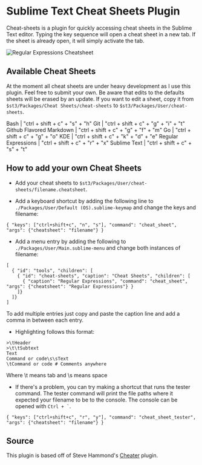 # Sublime Text Cheat Sheets Plugin

Cheat-sheets is a plugin for quickly accessing cheat sheets in the Sublime Text editor. Typing the key sequence will open a cheat sheet in a new tab. If the sheet is already open, it will simply activate the tab.

![Regular Expressions Cheatsheet](https://raw.github.com/dmikalova/sublime-cheat-sheets/master/example.png "Regular Expressions Cheatsheet")

## Available Cheat Sheets

At the moment all cheat sheets are under heavy development as I use this plugin. Feel free to submit your own. Be aware that edits to the defaults sheets will be erased by an update. If you want to edit a sheet, copy it from `$st3/Packages/Cheat Sheets/cheat-sheets` to `$st3/Packages/User/cheat-sheets`.

Bash | "ctrl + shift + c" + "s" + "h"
Git | "ctrl + shift + c" + "g" + "i" + "t"
Github Flavored Markdown | "ctrl + shift + c" + "g" + "f" + "m"
Go | "ctrl + shift + c" + "g" + "o"
KDE | "ctrl + shift + c" + "k" + "d" + "e"
Regular Expressions | "ctrl + shift + c" + "r" + "x"
Sublime Text | "ctrl + shift + c" + "s" + "t"

## How to add your own Cheat Sheets

* Add your cheat sheets to `$st3/Packages/User/cheat-sheets/filename.cheatsheet`.

* Add a keyboard shortcut by adding the following line to `./Packages/User/Default (OS).sublime-keymap` and change the keys and filename:

```
{ "keys": ["ctrl+shift+c", "n", "s"], "command": "cheat_sheet", "args": {"cheatsheet": "filename"} }
```

* Add a menu entry by adding the following to `./Packages/User/Main.sublime-menu` and change both instances of filename:

```
[
  { "id": "tools", "children": [
    { "id": "cheat-sheets", "caption": "Cheat Sheets", "children": [
      { "caption": "Regular Expressions", "command": "cheat_sheet", "args": {"cheatsheet": "Regular Expressions"} }
    ]}
  ]}
]

```
To add multiple entries just copy and paste the caption line and add a comma in between each entry.

* Highlighting follows this format:

```
>\tHeader
>\t\tSubtext
Text
Command or code\s\sText
\tCommand or code # Comments anywhere
```
Where \t means tab and \s means space

* If there's a problem, you can try making a shortcut that runs the tester command. The tester command will print the file paths where it expected your filename to be to the console. The console can be opened with `` Ctrl + ` ``.

```
{ "keys": ["ctrl+shift+c", "r", "y"], "command": "cheat_sheet_tester", "args": {"cheatsheet": "filename"} }
```

## Source
This plugin is based off of Steve Hammond's [Cheater](https://github.com/shammond42/cheater) plugin.